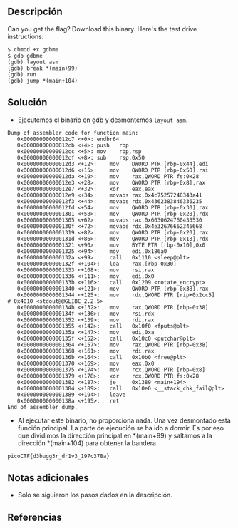 ## Descripción
Can you get the flag? Download this binary. Here's the test drive instructions:

    $ chmod +x gdbme
    $ gdb gdbme
    (gdb) layout asm
    (gdb) break *(main+99)
    (gdb) run
    (gdb) jump *(main+104)


## Solución
- Ejecutemos el binario en gdb y desmontemos `layout asm`.
```gdb()
Dump of assembler code for function main:
   0x00000000000012c7 <+0>:	endbr64 
   0x00000000000012cb <+4>:	push   rbp
   0x00000000000012cc <+5>:	mov    rbp,rsp
   0x00000000000012cf <+8>:	sub    rsp,0x50
   0x00000000000012d3 <+12>:	mov    DWORD PTR [rbp-0x44],edi
   0x00000000000012d6 <+15>:	mov    QWORD PTR [rbp-0x50],rsi
   0x00000000000012da <+19>:	mov    rax,QWORD PTR fs:0x28
   0x00000000000012e3 <+28>:	mov    QWORD PTR [rbp-0x8],rax
   0x00000000000012e7 <+32>:	xor    eax,eax
   0x00000000000012e9 <+34>:	movabs rax,0x4c75257240343a41
   0x00000000000012f3 <+44>:	movabs rdx,0x4362383846336235
   0x00000000000012fd <+54>:	mov    QWORD PTR [rbp-0x30],rax
   0x0000000000001301 <+58>:	mov    QWORD PTR [rbp-0x28],rdx
   0x0000000000001305 <+62>:	movabs rax,0x6030624760433530
   0x000000000000130f <+72>:	movabs rdx,0x4e32676662346668
   0x0000000000001319 <+82>:	mov    QWORD PTR [rbp-0x20],rax
   0x000000000000131d <+86>:	mov    QWORD PTR [rbp-0x18],rdx
   0x0000000000001321 <+90>:	mov    BYTE PTR [rbp-0x10],0x0
   0x0000000000001325 <+94>:	mov    edi,0x186a0
   0x000000000000132a <+99>:	call   0x1110 <sleep@plt>
   0x000000000000132f <+104>:	lea    rax,[rbp-0x30]
   0x0000000000001333 <+108>:	mov    rsi,rax
   0x0000000000001336 <+111>:	mov    edi,0x0
   0x000000000000133b <+116>:	call   0x1209 <rotate_encrypt>
   0x0000000000001340 <+121>:	mov    QWORD PTR [rbp-0x38],rax
   0x0000000000001344 <+125>:	mov    rdx,QWORD PTR [rip+0x2cc5]        # 0x4010 <stdout@@GLIBC_2.2.5>
   0x000000000000134b <+132>:	mov    rax,QWORD PTR [rbp-0x38]
   0x000000000000134f <+136>:	mov    rsi,rdx
   0x0000000000001352 <+139>:	mov    rdi,rax
   0x0000000000001355 <+142>:	call   0x10f0 <fputs@plt>
   0x000000000000135a <+147>:	mov    edi,0xa
   0x000000000000135f <+152>:	call   0x10c0 <putchar@plt>
   0x0000000000001364 <+157>:	mov    rax,QWORD PTR [rbp-0x38]
   0x0000000000001368 <+161>:	mov    rdi,rax
   0x000000000000136b <+164>:	call   0x10b0 <free@plt>
   0x0000000000001370 <+169>:	mov    eax,0x0
   0x0000000000001375 <+174>:	mov    rcx,QWORD PTR [rbp-0x8]
   0x0000000000001379 <+178>:	xor    rcx,QWORD PTR fs:0x28
   0x0000000000001382 <+187>:	je     0x1389 <main+194>
   0x0000000000001384 <+189>:	call   0x10e0 <__stack_chk_fail@plt>
   0x0000000000001389 <+194>:	leave  
   0x000000000000138a <+195>:	ret    
End of assembler dump.
```
- Al ejecutar este binario, no proporciona nada. Una vez desmontado esta función principal. La parte de ejecución se ha ido a dormir. Es por eso que dividimos la dirección principal en *(main+99) y saltamos a la dirección *(main+104) para obtener la bandera.
```bash()
picoCTF{d3bugg3r_dr1v3_197c378a}
```

## Notas adicionales
- Solo se siguieron los pasos dados en la descripción.

## Referencias 
